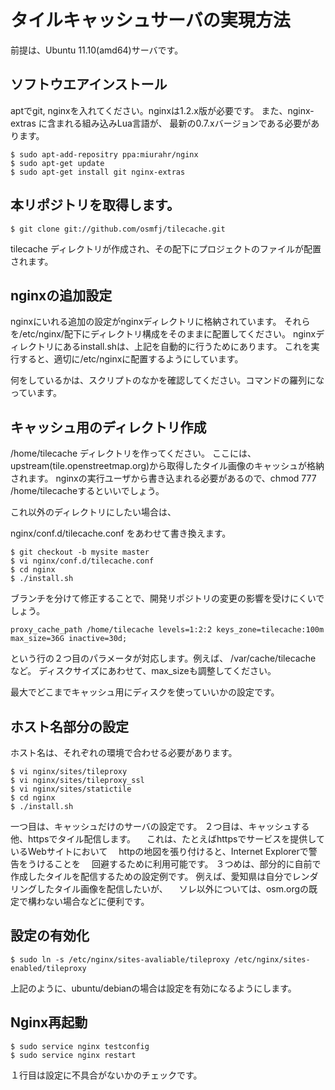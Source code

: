タイルキャッシュサーバの実現方法
==================================


前提は、Ubuntu 11.10(amd64)サーバです。

ソフトウエアインストール
------------------------

aptでgit, nginxを入れてください。nginxは1.2.x版が必要です。
また、nginx-extras に含まれる組み込みLua言語が、
最新の0.7.xバージョンである必要があります。

    $ sudo apt-add-repositry ppa:miurahr/nginx 
    $ sudo apt-get update
    $ sudo apt-get install git nginx-extras

本リポジトリを取得します。
---------------------------

    $ git clone git://github.com/osmfj/tilecache.git

tilecache ディレクトリが作成され、その配下にプロジェクトのファイルが配置されます。

nginxの追加設定
---------------

nginxにいれる追加の設定がnginxディレクトリに格納されています。
それらを/etc/nginx/配下にディレクトリ構成をそのままに配置してください。
nginxディレクトリにあるinstall.shは、上記を自動的に行うためにあります。
これを実行すると、適切に/etc/nginxに配置するようにしています。

何をしているかは、スクリプトのなかを確認してください。コマンドの羅列になっています。

キャッシュ用のディレクトリ作成
-------------------------------

/home/tilecache ディレクトリを作ってください。
ここには、upstream(tile.openstreetmap.org)から取得したタイル画像のキャッシュが格納されます。
nginxの実行ユーザから書き込まれる必要があるので、chmod 777 /home/tilecacheするといいでしょう。

これ以外のディレクトリにしたい場合は、

nginx/conf.d/tilecache.conf をあわせて書き換えます。

    $ git checkout -b mysite master
    $ vi nginx/conf.d/tilecache.conf 
    $ cd nginx
    $ ./install.sh

ブランチを分けて修正することで、開発リポジトリの変更の影響を受けにくいでしょう。

    proxy_cache_path /home/tilecache levels=1:2:2 keys_zone=tilecache:100m max_size=36G inactive=30d;

という行の２つ目のパラメータが対応します。例えば、 /var/cache/tilecache など。
ディスクサイズにあわせて、max_sizeも調整してください。

最大でどこまでキャッシュ用にディスクを使っていいかの設定です。

ホスト名部分の設定
------------------

ホスト名は、それぞれの環境で合わせる必要があります。

    $ vi nginx/sites/tileproxy
    $ vi nginx/sites/tileproxy_ssl
    $ vi nginx/sites/statictile
    $ cd nginx
    $ ./install.sh

一つ目は、キャッシュだけのサーバの設定です。
２つ目は、キャッシュする他、httpsでタイル配信します。
　これは、たとえばhttpsでサービスを提供しているWebサイトにおいて
　httpの地図を張り付けると、Internet Explorerで警告をうけることを
　回避するために利用可能です。
３つめは、部分的に自前で作成したタイルを配信するための設定例です。
例えば、愛知県は自分でレンダリングしたタイル画像を配信したいが、
　ソレ以外については、osm.orgの既定で構わない場合などに便利です。

設定の有効化
----------------

    $ sudo ln -s /etc/nginx/sites-avaliable/tileproxy /etc/nginx/sites-enabled/tileproxy

上記のように、ubuntu/debianの場合は設定を有効になるようにします。

Nginx再起動
---------------

    $ sudo service nginx testconfig
    $ sudo service nginx restart

１行目は設定に不具合がないかのチェックです。

